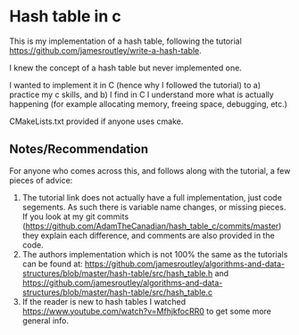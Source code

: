 # Hash table in c

This is my implementation of a hash table, following the tutorial https://github.com/jamesroutley/write-a-hash-table.

I knew the concept of a hash table but never implemented one. 

I wanted to implement it in C (hence why I followed the tutorial) to a) practice my c skills, and b) I find in C I understand more what is actually happening (for example allocating memory, freeing space, debugging, etc.)

CMakeLists.txt provided if anyone uses cmake.

## Notes/Recommendation

For anyone who comes across this, and follows along with the tutorial, a few pieces of advice:

1. The tutorial link does not actually have a full implementation, just code segements. As such there is variable name changes, or missing pieces. If you look at my git commits (https://github.com/AdamTheCanadian/hash_table_c/commits/master) they explain each difference, and comments are also provided in the code.
2. The authors implementation which is not 100% the same as the tutorials can be found at: https://github.com/jamesroutley/algorithms-and-data-structures/blob/master/hash-table/src/hash_table.h and https://github.com/jamesroutley/algorithms-and-data-structures/blob/master/hash-table/src/hash_table.c
3. If the reader is new to hash tables I watched https://www.youtube.com/watch?v=MfhjkfocRR0 to get some more general info. 